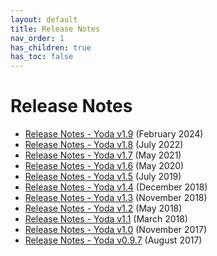```yaml
---
layout: default
title: Release Notes
nav_order: 1
has_children: true
has_toc: false
---
```

# Release Notes
- [Release Notes - Yoda v1.9](release-1.9.md) (February 2024)
- [Release Notes - Yoda v1.8](release-1.8.md) (July 2022)
- [Release Notes - Yoda v1.7](release-1.7.md) (May 2021)
- [Release Notes - Yoda v1.6](release-1.6.md) (May 2020)
- [Release Notes - Yoda v1.5](release-1.5.md) (July 2019)
- [Release Notes - Yoda v1.4](release-1.4.md) (December 2018)
- [Release Notes - Yoda v1.3](release-1.3.md) (November 2018)
- [Release Notes - Yoda v1.2](release-1.2.md) (May 2018)
- [Release Notes - Yoda v1.1](release-1.1.md) (March 2018)
- [Release Notes - Yoda v1.0](release-1.0.md) (November 2017)
- [Release Notes - Yoda v0.9.7](release-0.9.7.md) (August 2017)
